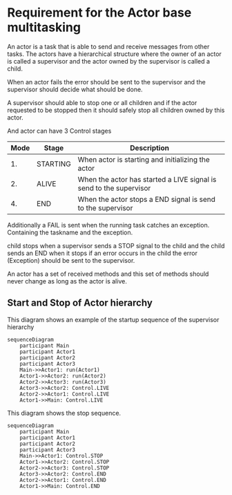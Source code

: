 # Requirement for the Actor base multitasking
An actor is a task that is able to send and receive messages from other tasks.
The actors have a hierarchical structure where the owner of an actor is called a supervisor and the actor owned by the supervisor is called a child.

When an actor fails the error should be sent to the supervisor and the supervisor should decide what should be done.

A supervisor should able to stop one or all children and if the actor requested to be stopped then it should safely stop all children owned by this actor.


And actor can have 3 Control stages

| Mode | Stage    | Description                                                        |
| ---- | -------- | ------------------------------------------------------------------ |
|  1.  | STARTING | When actor is starting and initializing the actor                  |
|  2.  | ALIVE    | When the actor has started a LIVE signal is send to the supervisor |
|  4.  | END      | When the actor stops a END signal is send to the supervisor        |


Additionally a FAIL is sent when the running task catches an exception. Containing the taskname and the exception.

child stops when a supervisor sends a STOP signal to the child and the child sends an END when it stops if an error occurs in the child the error (Exception) should be sent to the supervisor.


An actor has a set of received methods and this set of methods should never change as long as the actor is alive.

## Start and Stop of Actor hierarchy 

This diagram shows an example of the startup sequence of the supervisor hierarchy
```mermaid
sequenceDiagram
    participant Main 
    participant Actor1
    participant Actor2
    participant Actor3
    Main->>Actor1: run(Actor1) 
    Actor1->>Actor2: run(Actor2) 
    Actor2->>Actor3: run(Actor3)
	Actor3->>Actor2: Control.LIVE
	Actor2->>Actor1: Control.LIVE
	Actor1->>Main: Control.LIVE
```

This diagram shows the stop sequence.
```mermaid
sequenceDiagram
    participant Main 
    participant Actor1
    participant Actor2
    participant Actor3
    Main->>Actor1: Control.STOP 
    Actor1->>Actor2: Control.STOP
    Actor2->>Actor3: Control.STOP
	Actor3->>Actor2: Control.END
	Actor2->>Actor1: Control.END
	Actor1->>Main: Control.END
```
